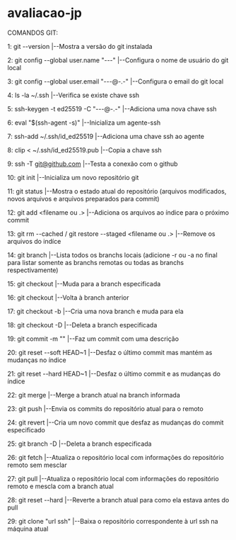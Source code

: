 # avaliacao-jp

COMANDOS GIT:

1: git --version
|--Mostra a versão do git instalada

2: git config --global user.name "---"
|--Configura o nome de usuário do git local

3: git config --global user.email "---@-.-"
|--Configura o email do git local

4: ls -la ~/.ssh
|--Verifica se existe chave ssh

5: ssh-keygen -t ed25519 -C "---@-.-"
|--Adiciona uma nova chave ssh

6: eval "$(ssh-agent -s)"
|--Inicializa um agente-ssh

7: ssh-add ~/.ssh/id_ed25519
|--Adiciona uma chave ssh ao agente

8:  clip < ~/.ssh/id_ed25519.pub
|--Copia a chave ssh

9: ssh -T git@github.com
|--Testa a conexão com o github

10: git init
|--Inicializa um novo repositório git

11: git status
|--Mostra o estado atual do repositório (arquivos modificados, novos arquivos e arquivos preparados para commit)

12: git add <filename ou .>
|--Adiciona os arquivos ao índice para o próximo commit

13: git rm --cached <file> / git restore --staged <filename ou .>
|--Remove os arquivos do indíce

14: git branch
|--Lista todos os branchs locais (adicione -r ou -a no final para listar somente as branchs remotas ou todas as branchs respectivamente)

15: git checkout <branchname>
|--Muda para a branch especificada

16: git checkout <previous-branchname>
|--Volta à branch anterior

17: git checkout -b <branchname>
|--Cria uma nova branch e muda para ela

18: git checkout -D <branchname>
|--Deleta a branch especificada

19: git commit -m "<description>"
|--Faz um commit com uma descrição

20: git reset --soft HEAD~1
|--Desfaz o último commit mas mantém as mudanças no índice

21: git reset --hard HEAD~1
|--Desfaz o último commit e as mudanças do índice

22: git merge <branch>
|--Merge a branch atual na branch informada

23: git push
|--Envia os commits do repositório atual para o remoto

24: git revert <commit-hash>
|--Cria um novo commit que desfaz as mudanças do commit especificado

25: git branch -D <branchname>
|--Deleta a branch especificada

26: git fetch
|--Atualiza o repositório local com informações do repositório remoto sem mesclar

27: git pull
|--Atualiza o repositório local com informações do repositório remoto e mescla com a branch atual

28: git reset --hard <commit-hash>
|--Reverte a branch atual para como ela estava antes do pull

29: git clone "url ssh"
|--Baixa o repositório correspondente à url ssh na máquina atual